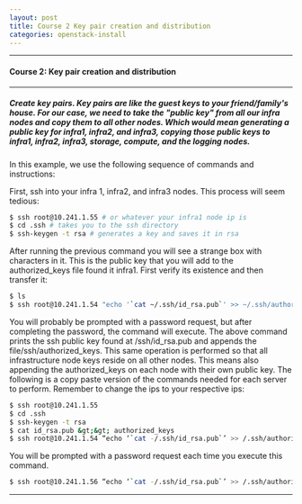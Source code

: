 ```yaml
---
layout: post
title: Course 2 Key pair creation and distribution
categories: openstack-install
---
```


* * *

#### Course 2: Key pair creation and distribution #

* * *

##### Create key pairs. Key pairs are like the guest keys to your friend/family's house. For our case, we need to take the "public key" from all our infra nodes and copy them to all other nodes. Which would mean generating a public key for infra1, infra2, and infra3, copying those public keys to infra1, infra2, infra3, storage, compute, and the logging nodes. #

  

In this example, we use the following sequence of commands and instructions:

  

First, ssh into your infra 1, infra2, and infra3 nodes. This process will seem tedious:

```sh
$ ssh root@10.241.1.55 # or whatever your infra1 node ip is
$ cd .ssh # takes you to the ssh directory
$ ssh-keygen -t rsa # generates a key and saves it in rsa
```

After running the previous command you will see a strange box with characters in it. This is the public key that you will add to the authorized_keys file found it infra1. First verify its existence and then transfer it:

```sh
$ ls
$ ssh root@10.241.1.54 "echo '`cat ~/.ssh/id_rsa.pub`' >> ~/.ssh/authorized_keys"
```

You will probably be prompted with a password request, but after completing the password, the command will execute. The above command prints the ssh public key found at /ssh/id_rsa.pub and appends the file/ssh/authorized_keys. This same operation is performed so that all infrastructure node keys reside on all other nodes. This means also appending the authorized_keys on each node with their own public key. The following is a copy paste version of the commands needed for each server to perform. Remember to change the ips to your respective ips:

  

```sh
$ ssh root@10.241.1.55
$ cd .ssh
$ ssh-keygen -t rsa
$ cat id_rsa.pub &gt;&gt; authorized_keys
$ ssh root@10.241.1.54 “echo ‘`cat -/.ssh/id_rsa.pub`’ >> /.ssh/authorized_keys”
```

You will be prompted with a password request each time you execute this command.

```sh
$ ssh root@10.241.1.56 “echo ‘`cat -/.ssh/id_rsa.pub`’ >> /.ssh/authorized_keys”
```

  

* * *
